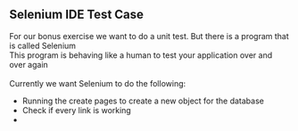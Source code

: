 ## Selenium IDE Test Case

For our bonus exercise we want to do a unit test. But there is a program that is called Selenium
<br>
This program is behaving like a human to test your application over and over again
<br>
<br>
Currently we want Selenium to do the following:
- Running the create pages to create a new object for the database
- Check if every link is working
- 